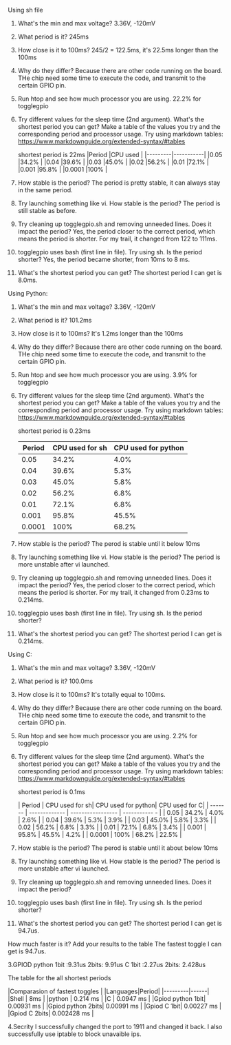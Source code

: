 
Using sh file
1. What's the min and max voltage?
    3.36V, -120mV
2. What period is it?
    245ms
3. How close is it to 100ms?
    245/2 = 122.5ms, it's 22.5ms longer than the 100ms
4. Why do they differ?
    Because there are other code running on the board. THe chip need some time to execute the code, and transmit to the certain GPIO pin. 
5. Run htop and see how much processor you are using.
    22.2% for togglegpio
6. Try different values for the sleep time (2nd argument). What's the shortest period you can get? 
   Make a table of the values you try and the corresponding period and processor usage. 
   Try using markdown tables: https://www.markdownguide.org/extended-syntax/#tables
   
    shortest period is 22ms
    |Period   |CPU used   |
    |---------|-----------|
    |0.05     |34.2%      |
    |0.04     |39.6%      |
    |0.03     |45.0%      |
    |0.02     |56.2%      |
    |0.01     |72.1%      |
    |0.001    |95.8%      |
    |0.0001   |100%       |
    
7. How stable is the period?
    The period is pretty stable, it can always stay in the same period. 
8. Try launching something like vi. How stable is the period?
    The period is still stable as before. 
9. Try cleaning up togglegpio.sh and removing unneeded lines. Does it impact the period?
    Yes, the period closer to the correct period, which means the period is shorter. For my trail, it changed from 122 to 111ms. 
10. togglegpio uses bash (first line in file). Try using sh. Is the period shorter?
    Yes, the period became shorter, from 10ms to 8 ms. 
11. What's the shortest period you can get? 
    The shortest period I can get is 8.0ms.
    
    
Using Python:
1. What's the min and max voltage?
    3.36V, -120mV
2. What period is it?
    101.2ms
3. How close is it to 100ms?
    It's 1.2ms longer than the 100ms
4. Why do they differ?
    Because there are other code running on the board. THe chip need some time to execute the code, and transmit to the certain GPIO pin. 
5. Run htop and see how much processor you are using.
    3.9% for togglegpio
6. Try different values for the sleep time (2nd argument). What's the shortest period you can get? 
   Make a table of the values you try and the corresponding period and processor usage. 
   Try using markdown tables: https://www.markdownguide.org/extended-syntax/#tables
   
    shortest period is 0.23ms
    
    |Period   |CPU used for sh|CPU used for python|
    |---------|---------------|-------------------|
    |0.05     |34.2%          |4.0%               |
    |0.04     |39.6%          |5.3%               |
    |0.03     |45.0%          |5.8%               |
    |0.02     |56.2%          |6.8%               |
    |0.01     |72.1%          |6.8%               |
    |0.001    |95.8%          |45.5%              |
    |0.0001   |100%           |68.2%              |
    
7. How stable is the period?
    The perod is stable until it below 10ms
8. Try launching something like vi. How stable is the period?
    The period is more unstable after vi launched.  
9. Try cleaning up togglegpio.sh and removing unneeded lines. Does it impact the period?
    Yes, the period closer to the correct period, which means the period is shorter. For my trail, it changed from 0.23ms to 0.214ms. 
10. togglegpio uses bash (first line in file). Try using sh. Is the period shorter?
     
11. What's the shortest period you can get? 
    The shortest period I can get is 0.214ms.
    
    
    
    
Using C:
1. What's the min and max voltage?
    3.36V, -120mV
2. What period is it?
    100.0ms
3. How close is it to 100ms?
    It's totally equal to 100ms.
4. Why do they differ?
    Because there are other code running on the board. THe chip need some time to execute the code, and transmit to the certain GPIO pin. 
5. Run htop and see how much processor you are using.
    2.2% for togglegpio
6. Try different values for the sleep time (2nd argument). What's the shortest period you can get? 
   Make a table of the values you try and the corresponding period and processor usage. 
   Try using markdown tables: https://www.markdownguide.org/extended-syntax/#tables
   
    shortest period is 0.1ms
    
    | Period   | CPU used for sh| CPU used for python| CPU used for C|
    | -------  | -------------  | -----------------  | ----------- - |
    | 0.05     | 34.2%          | 4.0%               | 2.6%          |
    | 0.04     | 39.6%          | 5.3%               | 3.9%          |
    | 0.03     | 45.0%          | 5.8%               | 3.3%          |
    | 0.02     | 56.2%          | 6.8%               | 3.3%          |
    | 0.01     | 72.1%          | 6.8%               | 3.4%          |
    | 0.001    | 95.8%          | 45.5%              | 4.2%          |
    | 0.0001   | 100%           | 68.2%              | 22.5%         |
    
7. How stable is the period?
    The perod is stable until it about below 10ms
8. Try launching something like vi. How stable is the period?
    The period is more unstable after vi launched.  
9. Try cleaning up togglegpio.sh and removing unneeded lines. Does it impact the period?

10. togglegpio uses bash (first line in file). Try using sh. Is the period shorter?
     
11. What's the shortest period you can get? 
    The shortest period I can get is 94.7us.
    
  How much faster is it? Add your results to the table
    The fastest toggle I can get is 94.7us.

3.GPIOD
 python 1bit :9.31us   2bits: 9.91us
 C      1bit :2.27us   2bits: 2.428us 

The table for the all shortest periods 

|Comparasion of fastest toggles |
|Languages|Period|
|---------|------|
|Shell | 8ms |
|python | 0.214 ms  |
|C     | 0.0947 ms  |
|Gpiod python 1bit| 0.00931 ms  |
|Gpiod python 2bits| 0.00991 ms  |
|Gpiod C 1bit| 0.00227 ms  |
|Gpiod C 2bits| 0.002428 ms  |

4.Secrity
  I successfully changed the port to 1911 and changed it back. 
  I also successfully use iptable to block unavaible ips. 
  